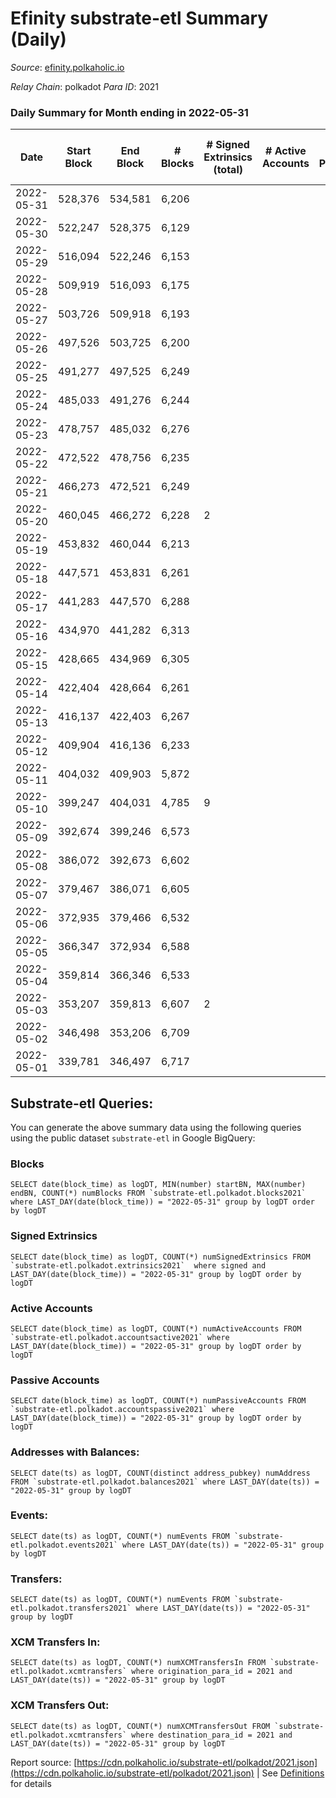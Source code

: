 # Efinity substrate-etl Summary (Daily)

_Source_: [efinity.polkaholic.io](https://efinity.polkaholic.io)

*Relay Chain*: polkadot
*Para ID*: 2021



### Daily Summary for Month ending in 2022-05-31


| Date | Start Block | End Block | # Blocks | # Signed Extrinsics (total) | # Active Accounts | # Passive | # New | # Addresses with Balances | # Events | # Transfers | # XCM Transfers In | # XCM Transfers Out | Issues | 
| ---- | ----------- | --------- | -------- | --------------------------- | ----------------- | --------- | ----- | ------------------------- | -------- | ----------- | ------------------ | ------------------- | ------ |
| 2022-05-31 | 528,376 | 534,581 | 6,206 |  |  |  |  | 10 | 18,638 |   |   |   |  |
| 2022-05-30 | 522,247 | 528,375 | 6,129 |  |  |  |  | 10 | 18,407 |   |   |   |  |
| 2022-05-29 | 516,094 | 522,246 | 6,153 |  |  |  |  | 10 | 18,483 |   |   |   |  |
| 2022-05-28 | 509,919 | 516,093 | 6,175 |  |  |  |  | 10 | 18,547 |   |   |   |  |
| 2022-05-27 | 503,726 | 509,918 | 6,193 |  |  |  |  | 10 | 18,599 |   |   |   |  |
| 2022-05-26 | 497,526 | 503,725 | 6,200 |  |  |  |  | 10 | 18,620 |   |   |   |  |
| 2022-05-25 | 491,277 | 497,525 | 6,249 |  |  |  |  | 10 | 18,769 |   |   |   |  |
| 2022-05-24 | 485,033 | 491,276 | 6,244 |  |  |  |  | 10 | 18,752 |   |   |   |  |
| 2022-05-23 | 478,757 | 485,032 | 6,276 |  |  |  |  | 10 | 18,850 |   |   |   |  |
| 2022-05-22 | 472,522 | 478,756 | 6,235 |  |  |  |  | 10 | 18,725 |   |   |   |  |
| 2022-05-21 | 466,273 | 472,521 | 6,249 |  |  |  |  | 10 | 18,767 |   |   |   |  |
| 2022-05-20 | 460,045 | 466,272 | 6,228 | 2 |  |  |  | 10 | 18,722 |   |   |   |  |
| 2022-05-19 | 453,832 | 460,044 | 6,213 |  |  |  |  | 8 | 18,659 |   |   |   |  |
| 2022-05-18 | 447,571 | 453,831 | 6,261 |  |  |  |  | 8 | 18,805 |   |   |   |  |
| 2022-05-17 | 441,283 | 447,570 | 6,288 |  |  |  |  | 8 | 18,884 |   |   |   |  |
| 2022-05-16 | 434,970 | 441,282 | 6,313 |  |  |  |  | 8 | 18,961 |   |   |   |  |
| 2022-05-15 | 428,665 | 434,969 | 6,305 |  |  |  |  |  | 18,935 |   |   |   |  |
| 2022-05-14 | 422,404 | 428,664 | 6,261 |  |  |  |  | 8 | 18,803 |   |   |   |  |
| 2022-05-13 | 416,137 | 422,403 | 6,267 |  |  |  |  | 8 | 18,823 |   |   |   |  |
| 2022-05-12 | 409,904 | 416,136 | 6,233 |  |  |  |  | 8 | 18,719 |   |   |   |  |
| 2022-05-11 | 404,032 | 409,903 | 5,872 |  |  |  |  | 8 | 17,636 |   |   |   |  |
| 2022-05-10 | 399,247 | 404,031 | 4,785 | 9 |  |  |  |  | 14,406 | 4 ($11.16) |   |   |  |
| 2022-05-09 | 392,674 | 399,246 | 6,573 |  |  |  |  | 4 | 19,741 |   |   |   |  |
| 2022-05-08 | 386,072 | 392,673 | 6,602 |  |  |  |  | 4 | 19,828 |   |   |   |  |
| 2022-05-07 | 379,467 | 386,071 | 6,605 |  |  |  |  | 4 | 19,837 |   |   |   |  |
| 2022-05-06 | 372,935 | 379,466 | 6,532 |  |  |  |  | 4 | 19,618 |   |   |   |  |
| 2022-05-05 | 366,347 | 372,934 | 6,588 |  |  |  |  | 4 | 19,786 |   |   |   |  |
| 2022-05-04 | 359,814 | 366,346 | 6,533 |  |  |  |  | 4 | 19,621 |   |   |   |  |
| 2022-05-03 | 353,207 | 359,813 | 6,607 | 2 |  |  |  | 4 | 19,856 |   |   |   |  |
| 2022-05-02 | 346,498 | 353,206 | 6,709 |  |  |  |  | 3 | 20,160 |   |   |   |  |
| 2022-05-01 | 339,781 | 346,497 | 6,717 |  |  |  |  | 3 | 20,184 |   |   |   |  |

## Substrate-etl Queries:
You can generate the above summary data using the following queries using the public dataset `substrate-etl` in Google BigQuery:


### Blocks
```
SELECT date(block_time) as logDT, MIN(number) startBN, MAX(number) endBN, COUNT(*) numBlocks FROM `substrate-etl.polkadot.blocks2021`  where LAST_DAY(date(block_time)) = "2022-05-31" group by logDT order by logDT
```


### Signed Extrinsics
```
SELECT date(block_time) as logDT, COUNT(*) numSignedExtrinsics FROM `substrate-etl.polkadot.extrinsics2021`  where signed and LAST_DAY(date(block_time)) = "2022-05-31" group by logDT order by logDT
```


### Active Accounts
```
SELECT date(block_time) as logDT, COUNT(*) numActiveAccounts FROM `substrate-etl.polkadot.accountsactive2021` where LAST_DAY(date(block_time)) = "2022-05-31" group by logDT order by logDT
```


### Passive Accounts
```
SELECT date(block_time) as logDT, COUNT(*) numPassiveAccounts FROM `substrate-etl.polkadot.accountspassive2021` where LAST_DAY(date(block_time)) = "2022-05-31" group by logDT order by logDT
```


### Addresses with Balances:
```
SELECT date(ts) as logDT, COUNT(distinct address_pubkey) numAddress FROM `substrate-etl.polkadot.balances2021` where LAST_DAY(date(ts)) = "2022-05-31" group by logDT
```


### Events:
```
SELECT date(ts) as logDT, COUNT(*) numEvents FROM `substrate-etl.polkadot.events2021` where LAST_DAY(date(ts)) = "2022-05-31" group by logDT
```


### Transfers:
```
SELECT date(ts) as logDT, COUNT(*) numEvents FROM `substrate-etl.polkadot.transfers2021` where LAST_DAY(date(ts)) = "2022-05-31" group by logDT
```


### XCM Transfers In:
```
SELECT date(ts) as logDT, COUNT(*) numXCMTransfersIn FROM `substrate-etl.polkadot.xcmtransfers` where origination_para_id = 2021 and LAST_DAY(date(ts)) = "2022-05-31" group by logDT
```


### XCM Transfers Out:
```
SELECT date(ts) as logDT, COUNT(*) numXCMTransfersOut FROM `substrate-etl.polkadot.xcmtransfers` where destination_para_id = 2021 and LAST_DAY(date(ts)) = "2022-05-31" group by logDT
```



Report source: [https://cdn.polkaholic.io/substrate-etl/polkadot/2021.json](https://cdn.polkaholic.io/substrate-etl/polkadot/2021.json) | See [Definitions](/DEFINITIONS.md) for details
